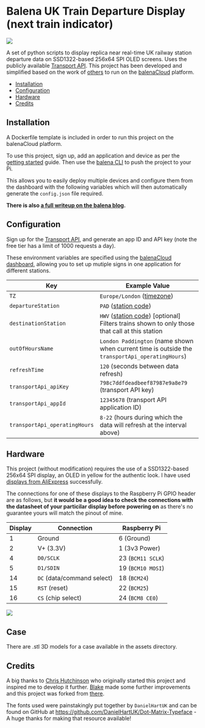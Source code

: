 # Balena UK Train Departure Display (next train indicator)

![](assets/sample.jpeg)

A set of python scripts to display replica near real-time UK railway station departure data on SSD1322-based 256x64 SPI OLED screens. Uses the publicly available [Transport API](https://www.transportapi.com/). This project has been developed and simplified based on the work of [others](#credits) to run on the [balenaCloud](https://balena.io/cloud) platform.

   * [Installation](#installation)
   * [Configuration](#configuration)
   * [Hardware](#hardware)
   * [Credits](#credits)

## Installation

A Dockerfile template is included in order to run this project on the balenaCloud platform.

To use this project, sign up, add an application and device as per the [getting started](https://www.balena.io/docs/learn/getting-started/raspberrypi3/python/) guide. Then use the [balena CLI](https://github.com/balena-io/balena-cli) to push the project to your Pi.

This allows you to easily deploy multiple devices and configure them from the dashboard with the following variables which will then automatically generate the `config.json` file required.

**There is also [a full writeup on the balena blog](https://www.balena.io/blog/build-a-raspberry-pi-powered-train-station-oled-sign-for-your-desk/).**


## Configuration

Sign up for the [Transport API](https://www.transportapi.com/), and generate an app ID and API key (note the free tier has a limit of 1000 requests a day).

These environment variables are specified using the [balenaCloud dashboard](https://www.balena.io/docs/learn/manage/serv-vars/), allowing you to set up mutiple signs in one application for different stations.


| Key                              | Example Value
|----------------------------------|----------
|`TZ`  | `Europe/London` ([timezone](https://en.wikipedia.org/wiki/List_of_tz_database_time_zones))
|`departureStation`  | `PAD` ([station code](https://www.nationalrail.co.uk/stations_destinations/48541.aspx))
|`destinationStation`  | `HWV` ([station code](https://www.nationalrail.co.uk/stations_destinations/48541.aspx)) [optional] Filters trains shown to only those that call at this station
| `outOfHoursName` | `London Paddington` (name shown when current time is outside the `transportApi_operatingHours`)
|`refreshTime` | `120` (seconds between data refresh)
|`transportApi_apiKey` | `798c7ddfdeadbeef87987e9a8e79` (transport API key)
|`transportApi_appId` | `12345678` (transport API application ID)
|`transportApi_operatingHours` | `8-22` (hours during which the data will refresh at the interval above)

## Hardware

This project (without modification) requires the use of a SSD1322-based 256x64 SPI display, an OLED in yellow for the authentic look. I have used [displays from AliExpress](https://www.aliexpress.com/item/32988174566.html) successfully.

The connections for one of these displays to the Raspberry Pi GPIO header are as follows, but **it would be a good idea to check the connections with the datasheet of your particilar display before powering on** as there's no guarantee yours will match the pinout of mine.

| Display | Connection | Raspberry Pi
|---|---|---
| 1 | Ground | 6 (Ground) |
| 2 | V+ (3.3V) | 1 (3v3 Power) |
| 4 | `D0/SCLK` | 23 (`BCM11 SCLK`) |
| 5 | `D1/SDIN` | 19 (`BCM10 MOSI`) |
| 14 | `DC` (data/command select) | 18 (`BCM24`) |
| 15 | `RST` (reset) | 22 (`BCM25`) |
| 16 | `CS` (chip select) | 24 (`BCM8 CE0`)

![](assets/pi-display-connections_bb.png)

## Case

There are .stl 3D models for a case available in the assets directory.

## Credits

A big thanks to [Chris Hutchinson](https://github.com/chrishutchinson/) who originally started this project and inspired me to develop it further. [Blake](https://github.com/ghostseven) made some further improvements and this project was forked from [there](https://github.com/ghostseven/UK-Train-Departure-Display).

The fonts used were painstakingly put together by `DanielHartUK` and can be found on GitHub at https://github.com/DanielHartUK/Dot-Matrix-Typeface - A huge thanks for making that resource available!
